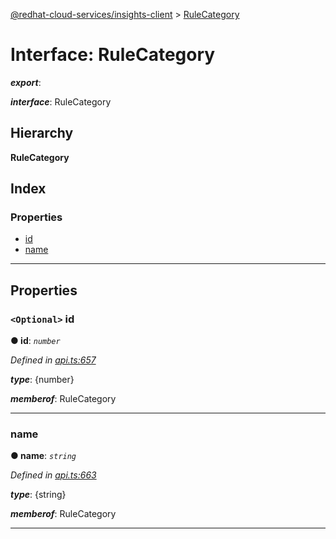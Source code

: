 [@redhat-cloud-services/insights-client](../README.md) > [RuleCategory](../interfaces/rulecategory.md)

# Interface: RuleCategory

*__export__*: 

*__interface__*: RuleCategory

## Hierarchy

**RuleCategory**

## Index

### Properties

* [id](rulecategory.md#id)
* [name](rulecategory.md#name)

---

## Properties

<a id="id"></a>

### `<Optional>` id

**● id**: *`number`*

*Defined in [api.ts:657](https://github.com/RedHatInsights/javascript-clients/blob/master/packages/insights/api.ts#L657)*

*__type__*: {number}

*__memberof__*: RuleCategory

___
<a id="name"></a>

###  name

**● name**: *`string`*

*Defined in [api.ts:663](https://github.com/RedHatInsights/javascript-clients/blob/master/packages/insights/api.ts#L663)*

*__type__*: {string}

*__memberof__*: RuleCategory

___

